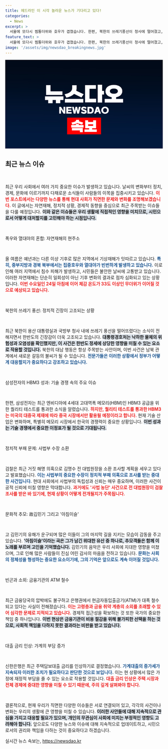 ```yaml
---
title: 헤드라인 이 시각 놀라운 뉴스가 기다리고 있다!
categories:
  - News
excerpt: >
  서울에 또다시 찜통더위와 호우가 겹쳤습니다. 한편, 북한의 쓰레기풍선이 청사에 떨어졌고, 삼성전자는 HBM3 테스트에 통과했습니다. 조사를 받는 전 대법원장과 고 김민기의 애도 소식도 눈길을 끌고 있습니다. 최신 소식 클릭!
feature_text: >
  서울에 또다시 찜통더위와 호우가 겹쳤습니다. 한편, 북한의 쓰레기풍선이 청사에 떨어졌고, 삼성전자는 HBM3 테스트에 통과했습니다. 조사를 받는 전 대법원장과 고 김민기의 애도 소식도 눈길을 끌고 있습니다. 최신 소식 클릭!
image: '/assets/img/newsdao_breakingnews.jpg'
---
```


<p><img src="/assets/img/newsdao_breakingnews.jpg" alt="ranknews 속보" /></p>

<h2 data-ke-size="size26">최근 뉴스 이슈</h2>

<p data-ke-size="size16">&nbsp;</p>

<p>최근 우리 사회에서 여러 가지 중요한 이슈가 발생하고 있습니다. 날씨의 변화부터 정치, 경제, 문화에 이르기까지 다채로운 소식들이 사람들의 이목을 집중시키고 있습니다. <b><span style="color: #ee2323;">이번 포스트에서는 다양한 뉴스를 통해 현대 사회가 직면한 문제와 변화를 조명해보겠습니다.</span></b> 이 글에서는 자연재해, 정치적 상황, 경제적 동향을 중심으로 최근 주목받는 이슈들을 다룰 예정입니다. <b><span style="background-color: #21538527;">이와 같은 이슈들은 우리 생활에 직접적인 영향을 미치므로, 시민으로서 어떻게 대처할지를 고민해야 하는 시점입니다.</span></b> </p>

<p data-ke-size="size16">&nbsp;</p>

<p>폭우와 열대야의 혼합: 자연재해의 현주소 </p>

<p data-ke-size="size16">&nbsp;</p>

<p>올 여름은 예년과는 다른 이상 기후로 많은 지역에서 기상재해가 잇따르고 있습니다. <b><span style="color: #1a5490;">특히, 중부지방과 경북 북부에서는 집중호우와 열대야가 빈번하게 발생하고 있습니다.</span></b> 이로 인해 여러 지역에서 침수 피해가 발생하고, 시민들은 불안한 날씨에 고통받고 있습니다. 이러한 자연재해는 단순히 일회성이 아닌 기후 변화의 결과로 점차 심화되고 있는 상황입니다. <b><span style="color: #ee2323;">이번 수요일인 24일 아침에 이어 체감 온도가 33도 이상인 무더위가 이어질 것으로 예상되고 있습니다.</span></b> </p>

<p data-ke-size="size16">&nbsp;</p>

<p>북한의 쓰레기 풍선: 정치적 긴장이 고조되는 상황 </p>

<p data-ke-size="size16">&nbsp;</p>

<p>최근 북한이 용산 대통령실과 국방부 청사 내에 쓰레기 풍선을 떨어뜨렸다는 소식이 전해지면서 한반도의 긴장감이 더욱 고조되고 있습니다. <b><span style="background-color: #21538527;">대통령경호처는 낙하한 물체의 위험성과 오염성을 확인했지만, 이 사건은 한반도 정세에 상당한 영향을 미칠 수 있는 요소로 작용할 것입니다.</span></b> 북한의 대남 행동은 항상 주목받는 사안이며, 이번 사건은 남북 관계에서 새로운 갈등의 불씨가 될 수 있습니다. <b><span style="color: #1a5490;">전문가들은 이러한 상황에서 정부가 어떻게 대응할지가 중요하다고 강조하고 있습니다.</span></b></p>

<p data-ke-size="size16">&nbsp;</p>

<p>삼성전자의 HBM3 성과: 기술 경쟁 속의 주요 이슈</p>

<p data-ke-size="size16">&nbsp;</p>

<p>한편, 삼성전자는 최근 엔비디아에 4세대 고대역폭 메모리(HBM)인 HBM3 공급을 위한 퀄리티 테스트를 통과한 소식을 알렸습니다. <b><span style="color: #ee2323;">하지만, 퀄리티 테스트를 통과한 HBM3는 미국의 대중국 제재에 따라 중국 시장에서만 활용될 예정이라고 합니다.</span></b> 현재 기술 산업은 변화하며, 특별히 메모리 시장에서 한국의 경쟁력이 중요한 상황입니다. <b><span style="background-color: #21538527;">이번 성과는 기술 경쟁에서 중요한 이정표가 될 것으로 기대됩니다.</span></b></p>

<p data-ke-size="size16">&nbsp;</p>

<p>정치적 부패 문제: 사법부 수장 소환</p>

<p data-ke-size="size16">&nbsp;</p>

<p>검찰은 최근 거짓 해명 의혹으로 김명수 전 대법원장을 소환 조사할 계획을 세우고 있다고 발표했습니다. <b><span style="color: #1a5490;">이는 사법부의 중요한 수장이 정치적 부패 의혹으로 조사를 받는 중대한 사건입니다.</span></b> 현대 사회에서 사법부의 독립성과 신뢰는 매우 중요하며, 이러한 사건이 공적 신뢰에 미칠 영향은 막대합니다. <b><span style="color: #ee2323;">과거에도 '사법 농단' 사건으로 전 대법원장이 검찰 조사를 받은 바 있기에, 현재 상황이 어떻게 전개될지가 주목됩니다.</span></b></p>

<p data-ke-size="size16">&nbsp;</p>

<p>문화적 추모: 故김민기 그리고 '아침이슬'</p>

<p data-ke-size="size16">&nbsp;</p>

<p>고 김민기의 유해가 운구되며 많은 이들이 그의 마지막 길을 지키는 모습이 감동을 주고 있습니다. <b><span style="background-color: #21538527;">'아침이슬'이라는 곡은 그가 남긴 위대한 유산 중 하나로, 추모객들은 함께 이 노래를 부르며 고인을 기억했습니다.</span></b> 김민기의 음악은 우리 사회에 지대한 영향을 미쳤으며, 그로 인해 많은 사람들이 진심 어린 감사의 마음을 전하고 있습니다. <b><span style="color: #1a5490;">문화는 사회의 정체성을 형성하는 중요한 요소이기에, 그의 기억은 앞으로도 계속 이어질 것입니다.</span></b></p>

<p data-ke-size="size16">&nbsp;</p>

<p>빈곤과 소외: 금융기관의 ATM 철수 </p>

<p data-ke-size="size16">&nbsp;</p>

<p>최근 금융당국의 압박에도 불구하고 은행권에서 현금자동입출금기(ATM)가 대폭 철수되고 있다는 사실이 전해졌습니다. <b><span style="color: #ee2323;">이는 고령층과 금융 취약 계층의 소외를 초래할 수 있어 심각한 문제로 지적되고 있습니다.</span></b> 경제적 접근성을 확보하는 것 또한 국가의 중요한 책임 중 하나입니다. <b><span style="background-color: #21538527;">이번 현상은 금융기관이 비용 절감을 위해 불가피한 선택을 하는 것으로, 사회적 책임을 다하지 못한 결과라는 비판을 받고 있습니다.</span></b></p>

<p data-ke-size="size16">&nbsp;</p>

<p>대출 금리 인상: 가계의 부담 증가</p>

<p data-ke-size="size16">&nbsp;</p>

<p>신한은행은 최근 주택담보대출 금리를 인상하기로 결정했습니다. <b><span style="color: #1a5490;">가계대출의 증가세가 지속되자 이러한 조치가 필요하다고 판단한 것으로 보입니다.</span></b> 이는 현 상황에서 많은 가정에 재정적 부담을 줄 수 있는 요소로 작용할 것입니다. <b><span style="color: #ee2323;">대출 금리 인상은 주택 시장과 전체 경제에 중대한 영향을 미칠 수 있기 때문에, 주의 깊게 살펴봐야 합니다.</span></b></p>

<p data-ke-size="size16">&nbsp;</p>

<p>결론적으로, 현재 우리가 직면한 다양한 이슈들은 서로 연결되어 있고, 각각의 사건이나 변화는 우리의 생활에 큰 영향을 미칠 수 있습니다. <b><span style="background-color: #21538527;">이러한 사안들에 대해 지속적으로 관심을 가지고 대응할 필요가 있으며, 개인의 무관심이 사회에 미치는 부정적인 영향도 고려해야 합니다.</span></b> 앞으로도 다양한 뉴스와 이슈에 대해 지속적으로 업데이트하고, 시민으로서의 권리와 책임을 다하는 것이 중요하다고 하겠습니다.</p>
실시간 뉴스 속보는, <a href="https://newsdao.kr" rel="dofollow">https://newsdao.kr</a>



